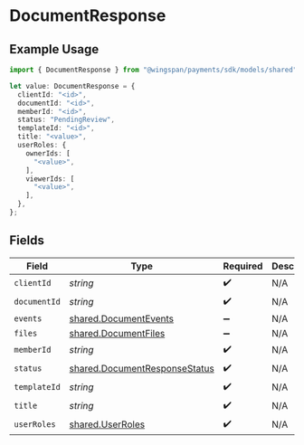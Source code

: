 # DocumentResponse

## Example Usage

```typescript
import { DocumentResponse } from "@wingspan/payments/sdk/models/shared";

let value: DocumentResponse = {
  clientId: "<id>",
  documentId: "<id>",
  memberId: "<id>",
  status: "PendingReview",
  templateId: "<id>",
  title: "<value>",
  userRoles: {
    ownerIds: [
      "<value>",
    ],
    viewerIds: [
      "<value>",
    ],
  },
};
```

## Fields

| Field                                                                                 | Type                                                                                  | Required                                                                              | Description                                                                           |
| ------------------------------------------------------------------------------------- | ------------------------------------------------------------------------------------- | ------------------------------------------------------------------------------------- | ------------------------------------------------------------------------------------- |
| `clientId`                                                                            | *string*                                                                              | :heavy_check_mark:                                                                    | N/A                                                                                   |
| `documentId`                                                                          | *string*                                                                              | :heavy_check_mark:                                                                    | N/A                                                                                   |
| `events`                                                                              | [shared.DocumentEvents](../../../sdk/models/shared/documentevents.md)                 | :heavy_minus_sign:                                                                    | N/A                                                                                   |
| `files`                                                                               | [shared.DocumentFiles](../../../sdk/models/shared/documentfiles.md)                   | :heavy_minus_sign:                                                                    | N/A                                                                                   |
| `memberId`                                                                            | *string*                                                                              | :heavy_check_mark:                                                                    | N/A                                                                                   |
| `status`                                                                              | [shared.DocumentResponseStatus](../../../sdk/models/shared/documentresponsestatus.md) | :heavy_check_mark:                                                                    | N/A                                                                                   |
| `templateId`                                                                          | *string*                                                                              | :heavy_check_mark:                                                                    | N/A                                                                                   |
| `title`                                                                               | *string*                                                                              | :heavy_check_mark:                                                                    | N/A                                                                                   |
| `userRoles`                                                                           | [shared.UserRoles](../../../sdk/models/shared/userroles.md)                           | :heavy_check_mark:                                                                    | N/A                                                                                   |